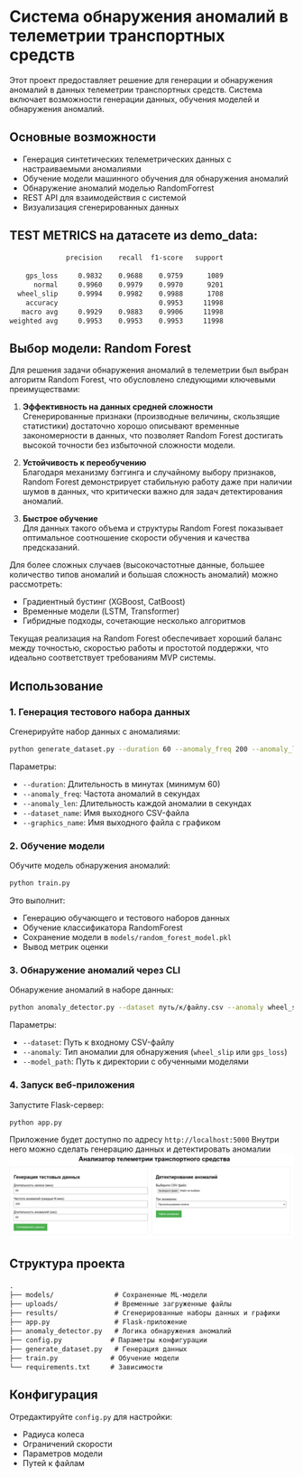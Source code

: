 # Система обнаружения аномалий в телеметрии транспортных средств

Этот проект предоставляет решение для генерации и обнаружения аномалий в данных телеметрии транспортных средств. Система включает возможности генерации данных, обучения моделей и обнаружения аномалий.

## Основные возможности

- Генерация синтетических телеметрических данных с настраиваемыми аномалиями
- Обучение модели машинного обучения для обнаружения аномалий
- Обнаружение аномалий моделью RandomForrest
- REST API для взаимодействия с системой
- Визуализация сгенерированных данных


## TEST METRICS на датасете из demo_data:
```
              precision    recall  f1-score   support

    gps_loss     0.9832    0.9688    0.9759      1089
      normal     0.9960    0.9979    0.9970      9201
  wheel_slip     0.9994    0.9982    0.9988      1708
    accuracy                         0.9953     11998
   macro avg     0.9929    0.9883    0.9906     11998
weighted avg     0.9953    0.9953    0.9953     11998
```

## Выбор модели: Random Forest

Для решения задачи обнаружения аномалий в телеметрии был выбран алгоритм Random Forest, что обусловлено следующими ключевыми преимуществами:

1. **Эффективность на данных средней сложности**  
   Сгенерированные признаки (производные величины, скользящие статистики) достаточно хорошо описывают временные закономерности в данных, что позволяет Random Forest достигать высокой точности без избыточной сложности модели.

2. **Устойчивость к переобучению**  
   Благодаря механизму бэггинга и случайному выбору признаков, Random Forest демонстрирует стабильную работу даже при наличии шумов в данных, что критически важно для задач детектирования аномалий.

3. **Быстрое обучение**  
   Для данных такого объема и структуры Random Forest показывает оптимальное соотношение скорости обучения и качества предсказаний.

Для более сложных случаев (высокочастотные данные, большее количество типов аномалий и большая сложность аномалий) можно рассмотреть:
- Градиентный бустинг (XGBoost, CatBoost)
- Временные модели (LSTM, Transformer)
- Гибридные подходы, сочетающие несколько алгоритмов

Текущая реализация на Random Forest обеспечивает хороший баланс между точностью, скоростью работы и простотой поддержки, что идеально соответствует требованиям MVP системы.
## Использование

### 1. Генерация тестового набора данных

Сгенерируйте набор данных с аномалиями:
```bash
python generate_dataset.py --duration 60 --anomaly_freq 200 --anomaly_len 60 --dataset_name dataset.csv --graphics_name plot.png
```

Параметры:
- `--duration`: Длительность в минутах (минимум 60)
- `--anomaly_freq`: Частота аномалий в секундах
- `--anomaly_len`: Длительность каждой аномалии в секундах
- `--dataset_name`: Имя выходного CSV-файла
- `--graphics_name`: Имя выходного файла с графиком

### 2. Обучение модели

Обучите модель обнаружения аномалий:
```bash
python train.py
```

Это выполнит:
- Генерацию обучающего и тестового наборов данных
- Обучение классификатора RandomForest
- Сохранение модели в `models/random_forest_model.pkl`
- Вывод метрик оценки




### 3. Обнаружение аномалий через CLI

Обнаружение аномалий в наборе данных:
```bash
python anomaly_detector.py --dataset путь/к/файлу.csv --anomaly wheel_slip --model_path models
```

Параметры:
- `--dataset`: Путь к входному CSV-файлу
- `--anomaly`: Тип аномалии для обнаружения (`wheel_slip` или `gps_loss`)
- `--model_path`: Путь к директории с обученными моделями

### 4. Запуск веб-приложения

Запустите Flask-сервер:
```bash
python app.py
```
Приложение будет доступно по адресу `http://localhost:5000`
Внутри него можно сделать генерацию данных и детектировать аномалии
![Скрин главной страницы](flask-photo.jpg)
## Структура проекта

```
.
├── models/               # Сохраненные ML-модели
├── uploads/              # Временные загруженные файлы
├── results/              # Сгенерированные наборы данных и графики
├── app.py                # Flask-приложение
├── anomaly_detector.py   # Логика обнаружения аномалий
├── config.py            # Параметры конфигурации
├── generate_dataset.py   # Генерация данных
├── train.py             # Обучение модели
└── requirements.txt     # Зависимости
```

## Конфигурация

Отредактируйте `config.py` для настройки:
- Радиуса колеса
- Ограничений скорости
- Параметров модели
- Путей к файлам

